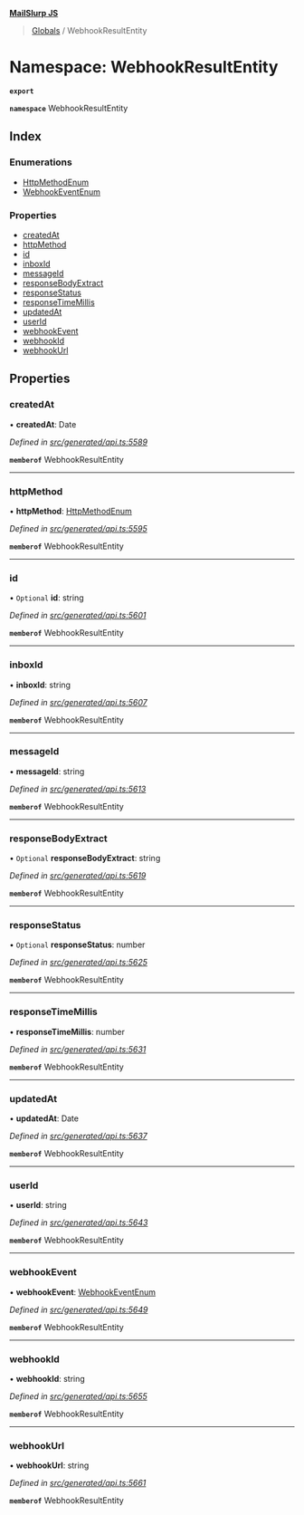 **[MailSlurp JS](../README.md)**

> [Globals](../README.md) / WebhookResultEntity

# Namespace: WebhookResultEntity

**`export`** 

**`namespace`** WebhookResultEntity

## Index

### Enumerations

* [HttpMethodEnum](../enums/webhookresultentity.httpmethodenum.md)
* [WebhookEventEnum](../enums/webhookresultentity.webhookeventenum.md)

### Properties

* [createdAt](webhookresultentity.md#createdat)
* [httpMethod](webhookresultentity.md#httpmethod)
* [id](webhookresultentity.md#id)
* [inboxId](webhookresultentity.md#inboxid)
* [messageId](webhookresultentity.md#messageid)
* [responseBodyExtract](webhookresultentity.md#responsebodyextract)
* [responseStatus](webhookresultentity.md#responsestatus)
* [responseTimeMillis](webhookresultentity.md#responsetimemillis)
* [updatedAt](webhookresultentity.md#updatedat)
* [userId](webhookresultentity.md#userid)
* [webhookEvent](webhookresultentity.md#webhookevent)
* [webhookId](webhookresultentity.md#webhookid)
* [webhookUrl](webhookresultentity.md#webhookurl)

## Properties

### createdAt

•  **createdAt**: Date

*Defined in [src/generated/api.ts:5589](https://github.com/mailslurp/mailslurp-client/blob/05090ce/src/generated/api.ts#L5589)*

**`memberof`** WebhookResultEntity

___

### httpMethod

•  **httpMethod**: [HttpMethodEnum](../enums/webhookresultentity.httpmethodenum.md)

*Defined in [src/generated/api.ts:5595](https://github.com/mailslurp/mailslurp-client/blob/05090ce/src/generated/api.ts#L5595)*

**`memberof`** WebhookResultEntity

___

### id

• `Optional` **id**: string

*Defined in [src/generated/api.ts:5601](https://github.com/mailslurp/mailslurp-client/blob/05090ce/src/generated/api.ts#L5601)*

**`memberof`** WebhookResultEntity

___

### inboxId

•  **inboxId**: string

*Defined in [src/generated/api.ts:5607](https://github.com/mailslurp/mailslurp-client/blob/05090ce/src/generated/api.ts#L5607)*

**`memberof`** WebhookResultEntity

___

### messageId

•  **messageId**: string

*Defined in [src/generated/api.ts:5613](https://github.com/mailslurp/mailslurp-client/blob/05090ce/src/generated/api.ts#L5613)*

**`memberof`** WebhookResultEntity

___

### responseBodyExtract

• `Optional` **responseBodyExtract**: string

*Defined in [src/generated/api.ts:5619](https://github.com/mailslurp/mailslurp-client/blob/05090ce/src/generated/api.ts#L5619)*

**`memberof`** WebhookResultEntity

___

### responseStatus

• `Optional` **responseStatus**: number

*Defined in [src/generated/api.ts:5625](https://github.com/mailslurp/mailslurp-client/blob/05090ce/src/generated/api.ts#L5625)*

**`memberof`** WebhookResultEntity

___

### responseTimeMillis

•  **responseTimeMillis**: number

*Defined in [src/generated/api.ts:5631](https://github.com/mailslurp/mailslurp-client/blob/05090ce/src/generated/api.ts#L5631)*

**`memberof`** WebhookResultEntity

___

### updatedAt

•  **updatedAt**: Date

*Defined in [src/generated/api.ts:5637](https://github.com/mailslurp/mailslurp-client/blob/05090ce/src/generated/api.ts#L5637)*

**`memberof`** WebhookResultEntity

___

### userId

•  **userId**: string

*Defined in [src/generated/api.ts:5643](https://github.com/mailslurp/mailslurp-client/blob/05090ce/src/generated/api.ts#L5643)*

**`memberof`** WebhookResultEntity

___

### webhookEvent

•  **webhookEvent**: [WebhookEventEnum](../enums/webhookresultentity.webhookeventenum.md)

*Defined in [src/generated/api.ts:5649](https://github.com/mailslurp/mailslurp-client/blob/05090ce/src/generated/api.ts#L5649)*

**`memberof`** WebhookResultEntity

___

### webhookId

•  **webhookId**: string

*Defined in [src/generated/api.ts:5655](https://github.com/mailslurp/mailslurp-client/blob/05090ce/src/generated/api.ts#L5655)*

**`memberof`** WebhookResultEntity

___

### webhookUrl

•  **webhookUrl**: string

*Defined in [src/generated/api.ts:5661](https://github.com/mailslurp/mailslurp-client/blob/05090ce/src/generated/api.ts#L5661)*

**`memberof`** WebhookResultEntity
